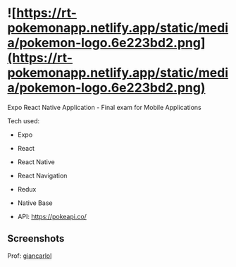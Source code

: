 
# ![https://rt-pokemonapp.netlify.app/static/media/pokemon-logo.6e223bd2.png](https://rt-pokemonapp.netlify.app/static/media/pokemon-logo.6e223bd2.png)

Expo React Native Application - Final exam for Mobile Applications

Tech used:

* Expo
* React
* React Native
* React Navigation
* Redux
* Native Base

* API: <https://pokeapi.co/>

## Screenshots

Prof: [giancarlol](https://github.com/giancarlol)
